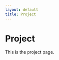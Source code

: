 ```yaml
---
layout: default
title: Project
---
```



<div class="border">
  <div class="row">
    <div class="col-md-12">
      <h1>Project</h1>
      <p>This is the project page.</p>
    </div>
  </div>
</div>